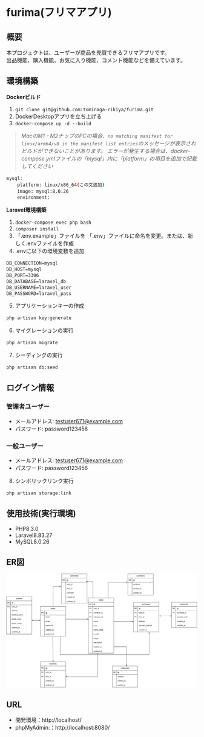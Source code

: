 # furima(フリマアプリ)

## 概要
本プロジェクトは、ユーザーが商品を売買できるフリマアプリです。  
出品機能、購入機能、お気に入り機能、コメント機能などを備えています。

## 環境構築
**Dockerビルド**
1. `git clone git@github.com:tominaga-rikiya/furima.git`
2. DockerDesktopアプリを立ち上げる
3. `docker-compose up -d --build`

> *MacのM1・M2チップのPCの場合、`no matching manifest for linux/arm64/v8 in the manifest list entries`のメッセージが表示されビルドができないことがあります。
エラーが発生する場合は、docker-compose.ymlファイルの「mysql」内に「platform」の項目を追加で記載してください*
``` bash
mysql:
    platform: linux/x86_64(この文追加)
    image: mysql:8.0.26
    environment:
```

**Laravel環境構築**
1. `docker-compose exec php bash`
2. `composer install`
3. 「.env.example」ファイルを 「.env」ファイルに命名を変更。または、新しく.envファイルを作成
4. .envに以下の環境変数を追加
``` text
DB_CONNECTION=mysql
DB_HOST=mysql
DB_PORT=3306
DB_DATABASE=laravel_db
DB_USERNAME=laravel_user
DB_PASSWORD=laravel_pass
```
5. アプリケーションキーの作成
``` bash
php artisan key:generate
```

6. マイグレーションの実行
``` bash
php artisan migrate
```

7. シーディングの実行
``` bash
php artisan db:seed
```

## ログイン情報
### 管理者ユーザー
- メールアドレス: testuser671@example.com
- パスワード: password123456

### 一般ユーザー
- メールアドレス: testuser671@example.com
- パスワード: password123456


8. シンボリックリンク実行
``` bash
php artisan storage:link
```

## 使用技術(実行環境)
- PHP8.3.0
- Laravel8.83.27
- MySQL8.0.26

## ER図
![ER図](./ER.drawio.png)

## URL
- 開発環境：http://localhost/
- phpMyAdmin:：http://localhost:8080/
